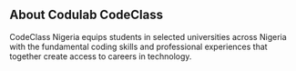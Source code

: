 ## About Codulab CodeClass

CodeClass Nigeria equips students in selected universities across Nigeria with the fundamental coding skills and professional experiences that together create access to careers in technology.